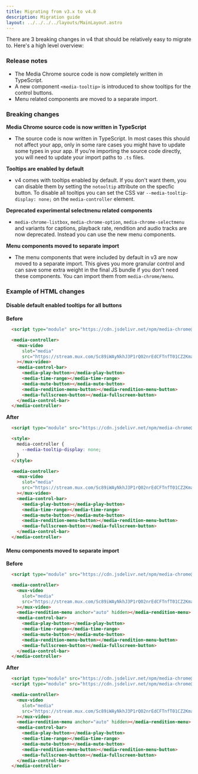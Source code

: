 ```yaml
---
title: Migrating from v3.x to v4.0
description: Migration guide
layout: ../../../../layouts/MainLayout.astro
---
```


There are 3 breaking changes in v4 that should be relatively easy to migrate to.
Here's a high level overview:

### Release notes

- The Media Chrome source code is now completely written in TypeScript.
- A new component `<media-tooltip>` is introduced to show tooltips for the control buttons.
- Menu related components are moved to a separate import.


### Breaking changes

**Media Chrome source code is now written in TypeScript**
- The source code is now written in TypeScript. In most cases this should not affect your app, only in some rare cases you might have to update some types in your app. If you're importing the source code directly, you will need to update your import paths to `.ts` files.

**Tooltips are enabled by default**
- v4 comes with tooltips enabled by default. If you don't want them, you can disable them by setting the `notooltip` attribute on the specfic button. To disable all tooltips you can set the CSS var `--media-tooltip-display: none;` on the `media-controller` element.

**Deprecated experimental selectmenu related components**
- `media-chrome-listbox`, `media-chrome-option`, `media-chrome-selectmenu` and variants for captions, playback rate, rendition and audio tracks are now deprecated. Instead you can use the new menu components.

**Menu components moved to separate import**
- The menu components that were included by default in v3 are now moved to a separate import. This gives you more granular control and can save some extra weight in the final JS bundle if you don't need these components. You can import them from `media-chrome/menu`.


### Example of HTML changes

#### Disable default enabled tooltips for all buttons

**Before**

```html
  <script type="module" src="https://cdn.jsdelivr.net/npm/media-chrome@3/+esm"></script>

  <media-controller>
    <mux-video
      slot="media"
      src="https://stream.mux.com/Sc89iWAyNkhJ3P1rQ02nrEdCFTnfT01CZ2KmaEcxXfB008.m3u8"
    ></mux-video>
    <media-control-bar>
      <media-play-button></media-play-button>
      <media-time-range></media-time-range>
      <media-mute-button></media-mute-button>
      <media-rendition-menu-button></media-rendition-menu-button>
      <media-fullscreen-button></media-fullscreen-button>
    </media-control-bar>
  </media-controller>
```

**After**

```html
  <script type="module" src="https://cdn.jsdelivr.net/npm/media-chrome@4/+esm"></script>

  <style>
    media-controller {
      --media-tooltip-display: none;
    }
  </style>

  <media-controller>
    <mux-video
      slot="media"
      src="https://stream.mux.com/Sc89iWAyNkhJ3P1rQ02nrEdCFTnfT01CZ2KmaEcxXfB008.m3u8"
    ></mux-video>
    <media-control-bar>
      <media-play-button></media-play-button>
      <media-time-range></media-time-range>
      <media-mute-button></media-mute-button>
      <media-rendition-menu-button></media-rendition-menu-button>
      <media-fullscreen-button></media-fullscreen-button>
    </media-control-bar>
  </media-controller>
```

#### Menu components moved to separate import

**Before**

```html
  <script type="module" src="https://cdn.jsdelivr.net/npm/media-chrome@3/+esm"></script>

  <media-controller>
    <mux-video
      slot="media"
      src="https://stream.mux.com/Sc89iWAyNkhJ3P1rQ02nrEdCFTnfT01CZ2KmaEcxXfB008.m3u8"
    ></mux-video>
    <media-rendition-menu anchor="auto" hidden></media-rendition-menu>
    <media-control-bar>
      <media-play-button></media-play-button>
      <media-time-range></media-time-range>
      <media-mute-button></media-mute-button>
      <media-rendition-menu-button></media-rendition-menu-button>
      <media-fullscreen-button></media-fullscreen-button>
    </media-control-bar>
  </media-controller>
```

**After**

```html
  <script type="module" src="https://cdn.jsdelivr.net/npm/media-chrome@4/+esm"></script>
  <script type="module" src="https://cdn.jsdelivr.net/npm/media-chrome@4/menu/+esm"></script>

  <media-controller>
    <mux-video
      slot="media"
      src="https://stream.mux.com/Sc89iWAyNkhJ3P1rQ02nrEdCFTnfT01CZ2KmaEcxXfB008.m3u8"
    ></mux-video>
    <media-rendition-menu anchor="auto" hidden></media-rendition-menu>
    <media-control-bar>
      <media-play-button></media-play-button>
      <media-time-range></media-time-range>
      <media-mute-button></media-mute-button>
      <media-rendition-menu-button></media-rendition-menu-button>
      <media-fullscreen-button></media-fullscreen-button>
    </media-control-bar>
  </media-controller>
```
